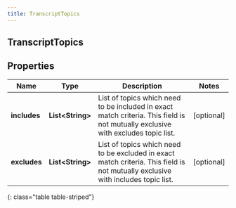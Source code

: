 ```yaml
---
title: TranscriptTopics
---
```

## TranscriptTopics


## Properties

| Name | Type | Description | Notes |
| ------------ | ------------- | ------------- | ------------- |
| **includes** | <!----><!---->**List&lt;String&gt;**<!----> | List of topics which need to be included in exact match criteria. This field is not mutually exclusive with excludes topic list. |  [optional] |
| **excludes** | <!----><!---->**List&lt;String&gt;**<!----> | List of topics which need to be excluded in exact match criteria. This field is not mutually exclusive with includes topic list. |  [optional] |
{: class="table table-striped"}



